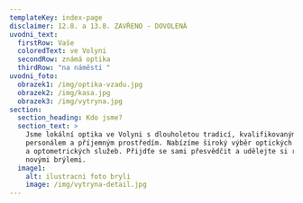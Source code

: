 ```yaml
---
templateKey: index-page
disclaimer: 12.8. a 13.8. ZAVŘENO - DOVOLENÁ
uvodni_text:
  firstRow: Vaše
  coloredText: ve Volyni
  secondRow: známá optika
  thirdRow: "na náměstí "
uvodni_foto:
  obrazek1: /img/optika-vzadu.jpg
  obrazek2: /img/kasa.jpg
  obrazek3: /img/vytryna.jpg
section:
  section_heading: Kdo jsme?
  section_text: >
    Jsme lokální optika ve Volyni s dlouholetou tradicí, kvalifikovaným
    personálem a příjemným prostředím. Nabízíme široký výběr optických produktů
    a optometrických služeb. Přijdťe se sami přesvědčit a udělejte si radost
    novými brýlemi.
  image1:
    alt: ilustracni foto bryli
    image: /img/vytryna-detail.jpg
---
```

